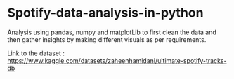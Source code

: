 # Spotify-data-analysis-in-python
Analysis using pandas, numpy and matplotLib to first clean the data and then gather insights by making different visuals as per requirements.

Link to the dataset : https://www.kaggle.com/datasets/zaheenhamidani/ultimate-spotify-tracks-db
